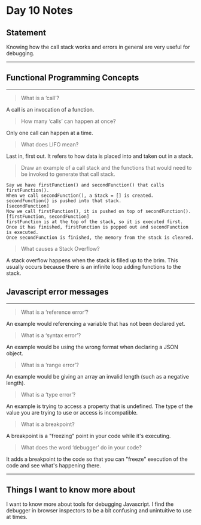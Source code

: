 # Day 10 Notes
## Statement

Knowing how the call stack works and errors in general are very useful for debugging.

***

## Functional Programming Concepts
***

> What is a ‘call’?

A call is an invocation of a function.

> How many ‘calls’ can happen at once?

Only one call can happen at a time.

> What does LIFO mean?

Last in, first out. It refers to how data is placed into and taken out in a stack.

> Draw an example of a call stack and the functions that would need to be invoked to generate that call stack.

    Say we have firstFunction() and secondFunction() that calls firstFunction().
    When we call secondFunction(), a Stack = [] is created.
    secondFunction() is pushed into that stack.
    [secondFunction]
    Now we call firstFunction(), it is pushed on top of secondFunction().
    [firstFunction, secondFunction]
    firstFunction is at the top of the stack, so it is executed first.
    Once it has finished, firstFunction is popped out and secondFunction is executed.
    Once secondFunction is finished, the memory from the stack is cleared.

> What causes a Stack Overflow?

A stack overflow happens when the stack is filled up to the brim. This usually occurs because there is an infinite loop adding functions to the stack.

## Javascript error messages
***

> What is a ‘reference error’?

An example would referencing a variable that has not been declared yet.

> What is a ‘syntax error’?

An example would be using the wrong format when declaring a JSON object.

> What is a ‘range error’?

An example would be giving an array an invalid length (such as a negative length).

> What is a ‘type error’?

An example is trying to access a property that is undefined. The type of the value you are trying to use or access is incompatible.

> What is a breakpoint?

A breakpoint is a "freezing" point in your code while it's executing.

> What does the word ‘debugger’ do in your code?

It adds a breakpoint to the code so that you can "freeze" execution of the code and see what's happening there.

***
## Things I want to know more about
I want to know more about tools for debugging Javascript. I find the debugger in browser inspectors to be a bit confusing and unintuitive to use at times.